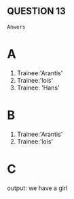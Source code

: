 ## QUESTION 13

``Anwers``
# A

1. Trainee:'Arantis'
2. Trainee:'lois'
3. Trainee: 'Hans'
   
# B

1. Trainee:'Arantis'
2. Trainee:'lois'


# C

output: we have a girl
   